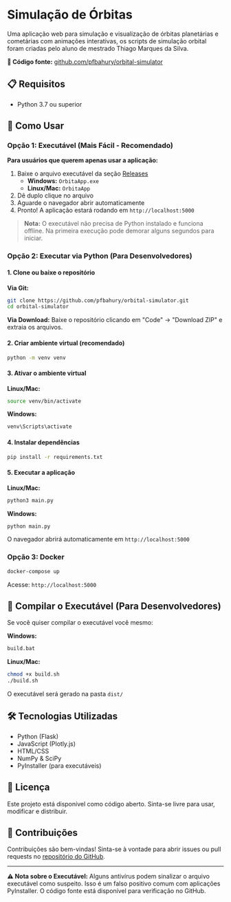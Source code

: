 # Simulação de Órbitas

Uma aplicação web para simulação e visualização de órbitas planetárias e cometárias com animações interativas, os scripts de simulação orbital foram criadas pelo aluno de mestrado Thiago Marques da Silva.

**🔗 Código fonte:** [github.com/pfbahury/orbital-simulator](https://github.com/pfbahury/orbital-simulator)

## 📋 Requisitos

- Python 3.7 ou superior

## 🚀 Como Usar

### Opção 1: Executável (Mais Fácil - Recomendado)

**Para usuários que querem apenas usar a aplicação:**

1. Baixe o arquivo executável da seção [Releases](https://github.com/pfbahury/orbital-simulator/releases)
   - **Windows:** `OrbitaApp.exe`
   - **Linux/Mac:** `OrbitaApp`
2. Dê duplo clique no arquivo
3. Aguarde o navegador abrir automaticamente
4. Pronto! A aplicação estará rodando em `http://localhost:5000`

> **Nota:** O executável não precisa de Python instalado e funciona offline. Na primeira execução pode demorar alguns segundos para iniciar.

### Opção 2: Executar via Python (Para Desenvolvedores)

#### 1. Clone ou baixe o repositório

**Via Git:**
```bash
git clone https://github.com/pfbahury/orbital-simulator.git
cd orbital-simulator
```

**Via Download:**
Baixe o repositório clicando em "Code" → "Download ZIP" e extraia os arquivos.

#### 2. Criar ambiente virtual (recomendado)

```bash
python -m venv venv
```

#### 3. Ativar o ambiente virtual

**Linux/Mac:**
```bash
source venv/bin/activate
```

**Windows:**
```bash
venv\Scripts\activate
```

#### 4. Instalar dependências

```bash
pip install -r requirements.txt
```

#### 5. Executar a aplicação

**Linux/Mac:**
```bash
python3 main.py
```

**Windows:**
```bash
python main.py
```

O navegador abrirá automaticamente em `http://localhost:5000`

### Opção 3: Docker

```bash
docker-compose up
```

Acesse: `http://localhost:5000`

## 🔨 Compilar o Executável (Para Desenvolvedores)

Se você quiser compilar o executável você mesmo:

**Windows:**
```bash
build.bat
```

**Linux/Mac:**
```bash
chmod +x build.sh
./build.sh
```

O executável será gerado na pasta `dist/`

## 🛠️ Tecnologias Utilizadas

- Python (Flask)
- JavaScript (Plotly.js)
- HTML/CSS
- NumPy & SciPy
- PyInstaller (para executáveis)

## 📝 Licença

Este projeto está disponível como código aberto. Sinta-se livre para usar, modificar e distribuir.

## 🤝 Contribuições

Contribuições são bem-vindas! Sinta-se à vontade para abrir issues ou pull requests no [repositório do GitHub](https://github.com/pfbahury/orbital-simulator).

---

**⚠️ Nota sobre o Executável:** Alguns antivírus podem sinalizar o arquivo executável como suspeito. Isso é um falso positivo comum com aplicações PyInstaller. O código fonte está disponível para verificação no GitHub.